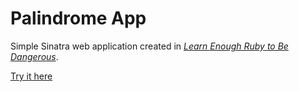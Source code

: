 # Palindrome App

Simple Sinatra web application created in [*Learn Enough Ruby to Be Dangerous*](https://www.learnenough.com/ruby-tutorial).

[Try it here](https://whispering-beyond-68584.herokuapp.com/)
